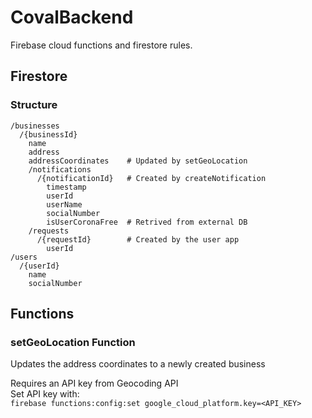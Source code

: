 # CovalBackend
Firebase cloud functions and firestore rules.

## Firestore
### Structure
```
/businesses
  /{businessId}
    name
    address
    addressCoordinates    # Updated by setGeoLocation
    /notifications
      /{notificationId}   # Created by createNotification
        timestamp
        userId
        userName
        socialNumber
        isUserCoronaFree  # Retrived from external DB
    /requests
      /{requestId}        # Created by the user app
        userId
/users
  /{userId}
    name
    socialNumber
```

## Functions
### setGeoLocation Function
Updates the address coordinates to a newly created business

Requires an API key from Geocoding API  
Set API key with:  
`firebase functions:config:set google_cloud_platform.key=<API_KEY>`
